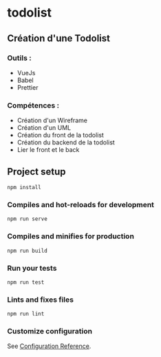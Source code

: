 # todolist

## Création d'une Todolist

### Outils :
* VueJs
* Babel
* Prettier 

### Compétences : 
* Création d'un Wireframe
* Création d'un UML
* Création du front de la todolist 
* Création du backend de la todolist
* Lier le front et le back

## Project setup
```
npm install
```

### Compiles and hot-reloads for development
```
npm run serve
```

### Compiles and minifies for production
```
npm run build
```

### Run your tests
```
npm run test
```

### Lints and fixes files
```
npm run lint
```

### Customize configuration
See [Configuration Reference](https://cli.vuejs.org/config/).
